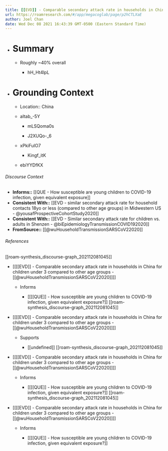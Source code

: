 ```yaml
---
title: [[EVD]] - Comparable secondary attack rate in households in China for children under 3 compared to other age groups - [[@wuHouseholdTransmissionSARSCoV22020]]
url: https://roamresearch.com/#/app/megacoglab/page/p2hCTLXaE
author: Joel Chan
date: Wed Dec 08 2021 16:43:39 GMT-0500 (Eastern Standard Time)
---
```


- # Summary

    - Roughly ~40% overall

        - hH_Ht4lpL
- # Grounding Context

    - Location:: China

    - aItab_-5Y

        - mLSQoma0s

        - J2XUQo-_6

    - xPkiFuIO7

        - Kingf_itK

    - ebiYYDfKX

###### Discourse Context

- **Informs::** [[QUE - How susceptible are young children to COVID-19 infection, given equivalent exposure]]
- **Consistent With::** [[EVD - similar secondary attack rate for household contacts 18yo or less (compared to other age groups) in Midwestern US - @yousafProspectiveCohortStudy2020]]
- **Consistent With::** [[EVD - Similar secondary attack rate for children vs. adults in Shenzen - @biEpidemiologyTransmissionCOVID192020]]
- **FromSource::** [[@wuHouseholdTransmissionSARSCoV22020]]

###### References

[[roam-synthesis_discourse-graph_202112081045]]

- [[[[EVD]] - Comparable secondary attack rate in households in China for children under 3 compared to other age groups - [[@wuHouseholdTransmissionSARSCoV22020]]]]

    - Informs

        - [[[[QUE]] - How susceptible are young children to COVID-19 infection, given equivalent exposure?]]
[[roam-synthesis_discourse-graph_202112081045]]

- [[[[EVD]] - Comparable secondary attack rate in households in China for children under 3 compared to other age groups - [[@wuHouseholdTransmissionSARSCoV22020]]]]

    - Supports

        - [[undefined]]
[[roam-synthesis_discourse-graph_202112081045]]

- [[[[EVD]] - Comparable secondary attack rate in households in China for children under 3 compared to other age groups - [[@wuHouseholdTransmissionSARSCoV22020]]]]

    - Informs

        - [[[[QUE]] - How susceptible are young children to COVID-19 infection, given equivalent exposure?]]
[[roam-synthesis_discourse-graph_202112081045]]

- [[[[EVD]] - Comparable secondary attack rate in households in China for children under 3 compared to other age groups - [[@wuHouseholdTransmissionSARSCoV22020]]]]

    - Informs

        - [[[[QUE]] - How susceptible are young children to COVID-19 infection, given equivalent exposure?]]
